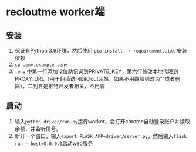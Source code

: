 # recloutme worker端

## 安装

1. 保证有Python 3.9环境，然后使用 `pip install -r requirements.txt` 安装依赖
2. `cp .env.example .env`
3. `.env` 中第一行添加12位助记词到PRIVATE_KEY，第六行修改本地代理到PROXY_URL（用于翻墙访问bitclout网站，如果不用翻墙则改为""或者删除），二到五是推特开发者相关，不用管

## 启动

1. 输入`python driver/run.py`运行worker，会打开chrome自动登录账户并读取余额，并监听信号。
2. 新开一个窗口，输入`export FLASK_APP=driver/server.py`，然后输入`flask run --host=0.0.0.0`启动web服务
